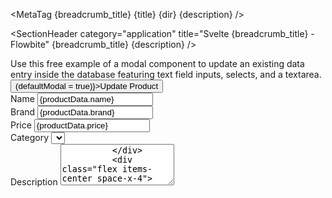 <script lang="ts">
  import { Section } from '$lib';
  import { ExampleDiv, SectionHeader, SectionBlock, MetaTag } from '../utils';
  import { Modal, Button, Input, Label, Select, Textarea } from 'flowbite-svelte';
  const breadcrumb_title = 'Update Modals (CRUD)';
  const title = 'Crud Success Message';
  const dir = 'application';
  const description =
    'Get started with a collection of modal components based on the CRUD layout to update an existing set of data from the database built with Tailwind CSS.';
  let defaultModal = false;
  const handleUpdate = () => {
    alert('Clicked update.');
  };
  const handleDelete = () => {
    alert('Clicked delete.');
  };
  let selected = 'phone';
  let items = [
    { value: 'tv', name: 'TV/Monitors' },
    { value: 'pc', name: 'PC' },
    { value: 'phone', name: 'Phones' }
  ];
  const productData = {
    name: 'iPad Air Gen 5th Wi-Fi',
    brand: 'Google',
    price: '$399',
    category: 'phone',
    description:
      'Standard glass, 3.8GHz 8-core 10th-generation Intel Core i7 processor, Turbo Boost up to 5.0GHz, 16GB 2666MHz DDR4 memory, Radeon Pro 5500 XT with 8GB of GDDR6 memory, 256GB SSD storage, Gigabit Ethernet, Magic Mouse 2, Magic Keyboard - US'
  };
</script>

<MetaTag {breadcrumb_title} {title} {dir} {description} />

<SectionHeader
  category="application"
  title="Svelte {breadcrumb_title} - Flowbite"
  {breadcrumb_title}
  {description}
/>

<SectionBlock title="Default modal">
  Use this free example of a modal component to update an existing data entry inside the database
  featuring text field inputs, selects, and a textarea.
</SectionBlock>

<ExampleDiv>
  <Section classSection="h-96">
    <div class="flex justify-center m-5">
      <Button on:click={() => (defaultModal = true)}>Update Product</Button>
    </div>
    <Modal title="Add Product" bind:open={defaultModal} autoclose class="min-w-full">
      <form>
        <div class="grid gap-4 mb-4 sm:grid-cols-2">
          <div>
            <Label for="name" class="mb-2">Name</Label>
            <Input type="text" id="name" placeholder="" value={productData.name} required />
          </div>
          <div>
            <Label for="brand" class="mb-2">Brand</Label>
            <Input type="text" id="brand" placeholder="" value={productData.brand} required />
          </div>
          <div>
            <Label for="price" class="mb-2">Price</Label>
            <Input type="text" id="price" placeholder="" value={productData.price} required />
          </div>
          <div>
            <Label
              >Category
              <Select class="mt-2" {items} bind:value={selected} required />
            </Label>
          </div>
          <div class="sm:col-span-2">
            <Label for="description" class="mb-2">Description</Label>
            <Textarea
              id="description"
              placeholder="Your description here"
              rows="4"
              name="description"
              required
              value={description}
            />
          </div>
          <div class="flex items-center space-x-4">
            <Button type="submit" class="w-64" on:click={handleUpdate}>Update product</Button>
            <Button type="submit" class="w-52" outline color="red" on:click={handleDelete}>
              Delete
            </Button>
          </div>
        </div>
      </form>
    </Modal>
  </Section>
</ExampleDiv>
